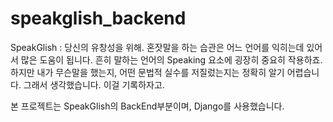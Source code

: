 # speakglish_backend
SpeakGlish : 당신의 유창성을 위해.
혼잣말을 하는 습관은 어느 언어를 익히는데 있어서 많은 도움이 됩니다. 흔히 말하는 언어의 Speaking 요소에 굉장히 중요히 작용하죠.
하지만 내가 무슨말을 했는지, 어떤 문법적 실수를 저질렀는지는 정확히 알기 어렵습니다. 그래서 생각했습니다. 이걸 기록하자고.

본 프로젝트는 SpeakGlish의 BackEnd부분이며, Django를 사용했습니다.
